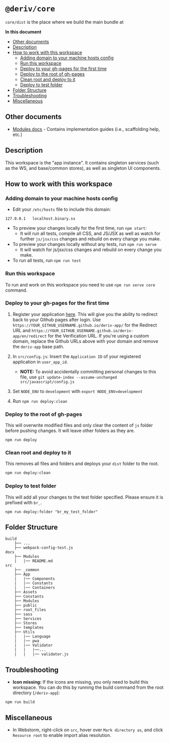 # `@deriv/core`

`core/dist` is the place where we build the main bundle at

**In this document**

-   [Other documents](#other-documents)
-   [Description](#description)
-   [How to work with this workspace](#how-to-work-with-this-workspace)
    -   [Adding domain to your machine hosts config](#adding-domain-to-your-machine-hosts-config)
    -   [Run this workspace](#run-this-workspace)
    -   [Deploy to your gh-pages for the first time](#deploy-to-your-gh-pages-for-the-first-time)
    -   [Deploy to the root of gh-pages](#deploy-to-the-root-of-gh-pages)
    -   [Clean root and deploy to it](#clean-root-and-deploy-to-it)
    -   [Deploy to test folder](#deploy-to-test-folder)
-   [Folder Structure](#folder-structure)
-   [Troubleshooting](#troubleshooting)
-   [Miscellaneous](#miscellaneous)

## Other documents

-   [Modules docs](docs/Modules/README.md) - Contains implementation guides (i.e., scaffolding help, etc.)

## Description

This workspace is the "app instance". It contains singleton services (such as the WS, and base/common stores), as well as singleton UI components.

## How to work with this workspace

### Adding domain to your machine hosts config

-   Edit your `/etc/hosts` file to include this domain:

```
127.0.0.1   localhost.binary.sx
```

-   To preview your changes locally for the first time, run `npm start`:
    -   It will run all tests, compile all CSS, and JS/JSX as well as watch for further `js/jsx/css` changes and rebuild on every change you make.
-   To preview your changes locally without any tests, run `npm run serve`
    -   It will watch for js/jsx/css changes and rebuild on every change you make.
-   To run all tests, run `npm run test`

### Run this workspace

To run and work on this workspace you need to use `npm run serve core` command.

### Deploy to your gh-pages for the first time

1.  Register your application [here](https://developers.binary.com/applications/). This will give you the ability to redirect back to your Github pages after login. Use `https://YOUR_GITHUB_USERNAME.github.io/deriv-app/` for the Redirect URL and `https://YOUR_GITHUB_USERNAME.github.io/deriv-app/en/redirect` for the Verification URL. If you're using a custom domain, replace the Github URLs above with your domain and remove the `deriv-app` base path.

2.  In `src/config.js`: Insert the `Application ID` of your registered application in `user_app_id`.

    -   **NOTE:** To avoid accidentally committing personal changes to this file, use `git update-index --assume-unchanged src/javascript/config.js`

3.  Set `NODE_ENV` to `development` with `export NODE_ENV=development`

4.  Run `npm run deploy:clean`

### Deploy to the root of gh-pages

This will overwrite modified files and only clear the content of `js` folder before pushing changes. It will leave other folders as they are.

```
npm run deploy
```

### Clean root and deploy to it

This removes all files and folders and deploys your `dist` folder to the root.

```sh
npm run deploy:clean
```

### Deploy to test folder

This will add all your changes to the test folder specified.
Please ensure it is prefixed with `br_`.

```
npm run deploy:folder "br_my_test_folder"
```

## Folder Structure

```
build
    ├── ...
    ├── webpack-config-test.js
docs
    ├── Modules
    |   |── README.md
src
    ├── _common
    ├── App
    |   |── Components
    |   |── Constants
    |   |── Containers
    ├── Assets
    ├── Constants
    ├── Modules
    ├── public
    ├── root_files
    ├── sass
    ├── Services
    ├── Stores
    ├── templates
    ├── Utils
    |   |── Language
    |   |── pwa
    |   |── Validator
    |   |   |──...
    |   |   |── validator.js
```

## Troubleshooting

-   **Icon missing:** If the icons are missing, you only need to build this workspace. You can do this by running the build command from the root directory (`/deriv-app`):

```
npm run build
```

## Miscellaneous

-   In Webstorm, right-click on `src`, hover over `Mark directory as`, and click `Resource root` to enable import alias resolution.
